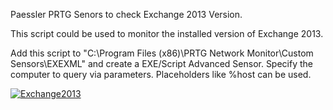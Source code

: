 Paessler PRTG Senors to check Exchange 2013 Version.


This script could be used to monitor the installed version of Exchange 2013.

Add this script to "C:\Program Files (x86)\PRTG Network Monitor\Custom Sensors\EXEXML" and create a EXE/Script Advanced Sensor.
Specify the computer to query via parameters. Placeholders like %host can be used.


<a href="https://ibb.co/wwrs80V"><img src="https://i.ibb.co/8d4cGKq/Exchange2013.png" alt="Exchange2013" border="0"></a>
